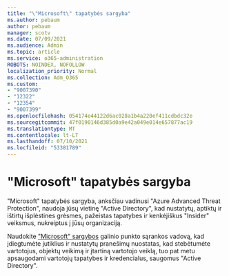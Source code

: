 ```yaml
---
title: "\"Microsoft\" tapatybės sargyba"
ms.author: pebaum
author: pebaum
manager: scotv
ms.date: 07/09/2021
ms.audience: Admin
ms.topic: article
ms.service: o365-administration
ROBOTS: NOINDEX, NOFOLLOW
localization_priority: Normal
ms.collection: Adm_O365
ms.custom:
- "9007390"
- "12322"
- "12354"
- "9007399"
ms.openlocfilehash: 054174e44122d6ac028a1b4a220ef411cdbdc32e
ms.sourcegitcommit: 47f0190146d385d0a9e42a049e014e657877ac19
ms.translationtype: MT
ms.contentlocale: lt-LT
ms.lasthandoff: 07/10/2021
ms.locfileid: "53381789"
---
```

# <a name="microsoft-defender-for-identity"></a>"Microsoft" tapatybės sargyba

"Microsoft" tapatybės sargyba, anksčiau vadinusi "Azure Advanced Threat Protection", naudoja jūsų vietinę "Active Directory", kad nustatytų, aptiktų ir ištirtų išplėstines grėsmes, pažeistas tapatybes ir kenkėjiškus "Insider" veiksmus, nukreiptus į jūsų organizaciją. 

Naudokite ["Microsoft" sargybos](https://admin.microsoft.com/adminportal/home#/modernonboarding/defenderatpsetup) galinio punkto sąrankos vadovą, kad įdiegtumėte jutiklius ir nustatytų pranešimų nuostatas, kad stebėtumėte vartotojus, objektų veikimą ir įtartiną vartotojo veiklą, tuo pat metu apsaugodami vartotojų tapatybes ir kredencialus, saugomus "Active Directory".

